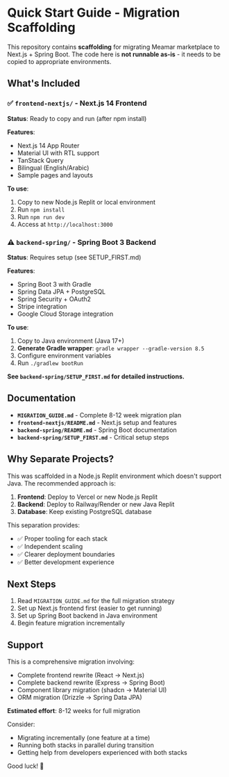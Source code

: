 # Quick Start Guide - Migration Scaffolding

This repository contains **scaffolding** for migrating Meamar marketplace to Next.js + Spring Boot. The code here is **not runnable as-is** - it needs to be copied to appropriate environments.

## What's Included

### ✅ `frontend-nextjs/` - Next.js 14 Frontend
**Status**: Ready to copy and run (after npm install)

**Features**:
- Next.js 14 App Router
- Material UI with RTL support
- TanStack Query
- Bilingual (English/Arabic)
- Sample pages and layouts

**To use**:
1. Copy to new Node.js Replit or local environment
2. Run `npm install`
3. Run `npm run dev`
4. Access at `http://localhost:3000`

### ⚠️ `backend-spring/` - Spring Boot 3 Backend  
**Status**: Requires setup (see SETUP_FIRST.md)

**Features**:
- Spring Boot 3 with Gradle
- Spring Data JPA + PostgreSQL
- Spring Security + OAuth2
- Stripe integration
- Google Cloud Storage integration

**To use**:
1. Copy to Java environment (Java 17+)
2. **Generate Gradle wrapper**: `gradle wrapper --gradle-version 8.5`
3. Configure environment variables
4. Run `./gradlew bootRun`

**See `backend-spring/SETUP_FIRST.md` for detailed instructions.**

## Documentation

- **`MIGRATION_GUIDE.md`** - Complete 8-12 week migration plan
- **`frontend-nextjs/README.md`** - Next.js setup and features
- **`backend-spring/README.md`** - Spring Boot documentation
- **`backend-spring/SETUP_FIRST.md`** - Critical setup steps

## Why Separate Projects?

This was scaffolded in a Node.js Replit environment which doesn't support Java. The recommended approach is:

1. **Frontend**: Deploy to Vercel or new Node.js Replit
2. **Backend**: Deploy to Railway/Render or new Java Replit
3. **Database**: Keep existing PostgreSQL database

This separation provides:
- ✅ Proper tooling for each stack
- ✅ Independent scaling
- ✅ Clearer deployment boundaries
- ✅ Better development experience

## Next Steps

1. Read `MIGRATION_GUIDE.md` for the full migration strategy
2. Set up Next.js frontend first (easier to get running)
3. Set up Spring Boot backend in Java environment
4. Begin feature migration incrementally

## Support

This is a comprehensive migration involving:
- Complete frontend rewrite (React → Next.js)
- Complete backend rewrite (Express → Spring Boot)
- Component library migration (shadcn → Material UI)
- ORM migration (Drizzle → Spring Data JPA)

**Estimated effort**: 8-12 weeks for full migration

Consider:
- Migrating incrementally (one feature at a time)
- Running both stacks in parallel during transition
- Getting help from developers experienced with both stacks

Good luck! 🚀
